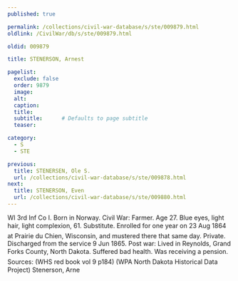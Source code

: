 ```yaml
---
published: true

permalink: /collections/civil-war-database/s/ste/009879.html
oldlink: /CivilWar/db/s/ste/009879.html

oldid: 009879

title: STENERSON, Arnest

pagelist:
  exclude: false
  order: 9879
  image: 
  alt:
  caption:
  title:
  subtitle:      # Defaults to page subtitle
  teaser:

category: 
  - S 
  - STE

previous:
  title: STENERSEN, Ole S.
  url: /collections/civil-war-database/s/ste/009878.html  
next:
  title: STENERSON, Even
  url: /collections/civil-war-database/s/ste/009880.html   
---
```

WI 3rd Inf Co I. Born in Norway. Civil War: Farmer. Age 27. Blue eyes, light hair, light complexion, 6&#146;1&#148;. Substitute. Enrolled for one year on 23 Aug 1864 at Prairie du Chien, Wisconsin, and mustered there that same day. Private. Discharged from the service 9 Jun 1865. Post war: Lived in Reynolds, Grand Forks County, North Dakota. Suffered &#147;bad health&#148;. Was receiving a pension. Sources: (WHS red book vol 9 p184) (WPA North Dakota Historical Data Project) &#147;Stenerson, Arne&#148;